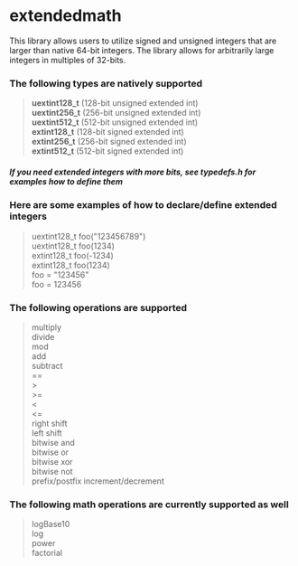 # extendedmath

This library allows users to utilize signed and unsigned integers that are larger than native 64-bit integers. The library allows for arbitrarily large integers in multiples of 32-bits.

### The following types are natively supported  
> **uextint128_t** (128-bit unsigned extended int)  
> **uextint256_t** (256-bit unsigned extended int)  
> **uextint512_t** (512-bit unsigned extended int)  
> **extint128_t** (128-bit signed extended int)  
> **extint256_t** (256-bit signed extended int)  
> **extint512_t** (512-bit signed extended int)  
##### If you need extended integers with more bits, see _typedefs.h_ for examples how to define them  

### Here are some examples of how to declare/define extended integers  
> uextint128_t foo("123456789")  
> uextint128_t foo(1234)  
> extint128_t foo(-1234)  
> extint128_t foo(1234)  
> foo = "123456"  
> foo = 123456  

### The following operations are supported  
> multiply  
> divide  
> mod  
> add  
> subtract  
> \==  
> \>  
> \>=  
> <  
> <=  
> right shift  
> left shift  
> bitwise and  
> bitwise or  
> bitwise xor  
> bitwise not  
> prefix/postfix increment/decrement  

### The following math operations are currently supported as well
> logBase10  
> log  
> power  
> factorial  
